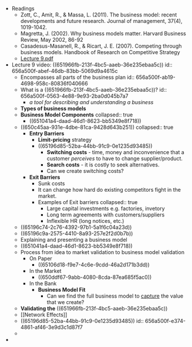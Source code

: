 - Readings
	- Zott, C., Amit, R., & Massa, L. (2011). The business model: recent developments and future research. Journal of management, 37(4), 1019-1042.
	- Magretta, J. (2002). Why business models matter. Harvard Business Review, May 2002, 86-92
	- Casadesus-Masanell, R., & Ricart, J. E. (2007). Competing through business models. Handbook of Research on Competitive Strategy
	- [Lecture 9.pdf](../assets/Lecture_9_1703008409492_0.pdf)
- Lecture 9 video: ((651966fb-213f-4bc5-aaeb-36e235ebaa5c))
  id:: 656a500f-abef-46db-83bb-5069d9a4615c
	- Encompasses all parts of the business plan
	  id:: 656a500f-ab19-4698-958c-80836f040666
	- What is a ((651966fb-213f-4bc5-aaeb-36e235ebaa5c))?
	  id:: 656a500f-0563-4e88-9e93-2ba0d045b7a7
		- *a tool for describing and understanding a business*
	- **Types of business models**
	- **Business Model Components**
	  collapsed:: true
		- ((651041a4-daad-46d1-8623-bb5349e8f718))
	- ((650c45aa-931e-4dbe-81ca-9428d643b251))
	  collapsed:: true
		- **Entry Barriers**
			- **Limit-pricing** strategy
			- ((65196d85-52ba-44bb-91c9-0e1235d93485))
				- **Switching costs** - time, money and inconvenience that a customer *perceives* to have to change supplier/product.
				- **Search costs** - it is costly to seek alternatives.
				- Can we create switching costs?
		- **Exit Barriers**
			- Sunk costs
			- It can change how hard do existing competitors fight in the market.
			- Examples of Exit barriers
			  collapsed:: true
				- Large capital investments e.g. factories, invetory
				- Long term agreements with customers/suppliers
				- Inflexible HR (long notices, etc.)
	- ((65196c74-2c76-4392-97b1-5a1f6c04a23d))
	- ((65196c9a-2575-4410-8a93-257e2f2d0b7b))
	- Explaining and presenting a business model
	- ((651041a4-daad-46d1-8623-bb5349e8f718))
	- Process from idea to market validation to business model validation
		- On Paper
			- ((65106d18-f9e7-4c6e-9cdd-46a2d171b3dd))
		- In the Market
			- ((650ddf67-9abb-4080-8cda-87ea685f5ac0))
		- In the Bank
			- **Business Model Fit**
				- Can we find the full business model to [capture](((65196c74-2c76-4392-97b1-5a1f6c04a23d))) the value that we create?
	- **Validating the** ((651966fb-213f-4bc5-aaeb-36e235ebaa5c))
	- [[Network Effects]]
	- ((65196d85-52ba-44bb-91c9-0e1235d93485))
	  id:: 656a500f-e374-4861-af46-3e9d3c1d87f7
	-
-